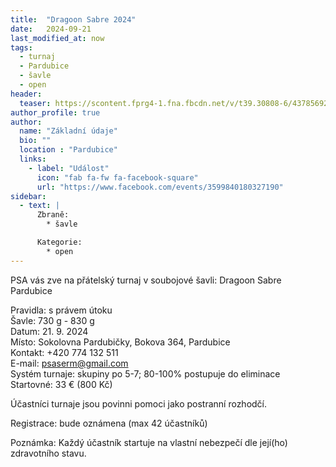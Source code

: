 ```yaml
---
title:  "Dragoon Sabre 2024"
date:   2024-09-21
last_modified_at: now
tags:
  - turnaj
  - Pardubice
  - šavle
  - open
header:
  teaser: https://scontent.fprg4-1.fna.fbcdn.net/v/t39.30808-6/437856926_940735601394557_1699038349995135293_n.jpg?_nc_cat=109&ccb=1-7&_nc_sid=75d36f&_nc_ohc=eyUk81RPWnAQ7kNvgGbeGgo&_nc_ht=scontent.fprg4-1.fna&oh=00_AYBbhZ8JbCIt6nPMa5-obJKzlNW-5-NmfmmN5s6jQHikBw&oe=6686EC78
author_profile: true
author:
  name: "Základní údaje"
  bio: ""
  location : "Pardubice"
  links:
    - label: "Událost"
      icon: "fab fa-fw fa-facebook-square"
      url: "https://www.facebook.com/events/3599840180327190"
sidebar:
  - text: |
      Zbraně:
        * šavle

      Kategorie:
        * open
---
```


PSA vás zve na&nbsp;přátelský turnaj v&nbsp;soubojové šavli:
Dragoon Sabre Pardubice

Pravidla: s&nbsp;právem útoku  
Šavle: 730&nbsp;g - 830&nbsp;g  
Datum: 21.&nbsp;9.&nbsp;2024  
Místo: Sokolovna Pardubičky, Bokova 364, Pardubice  
Kontakt: +420&nbsp;774&nbsp;132&nbsp;511  
E-mail: psaserm@gmail.com  
Systém turnaje: skupiny po&nbsp;5-7; 80-100% postupuje do&nbsp;eliminace  
Startovné: 33&nbsp;€ (800&nbsp;Kč)

Účastníci turnaje jsou povinni pomoci jako postranní rozhodčí.

Registrace: bude oznámena (max 42 účastníků)

Poznámka: Každý účastník startuje na&nbsp;vlastní nebezpečí dle její(ho) zdravotního stavu.